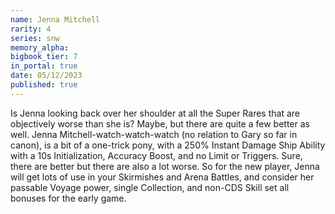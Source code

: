 ```yaml
---
name: Jenna Mitchell
rarity: 4
series: snw
memory_alpha:
bigbook_tier: 7
in_portal: true
date: 05/12/2023
published: true
---
```


Is Jenna looking back over her shoulder at all the Super Rares that are objectively worse than she is? Maybe, but there are quite a few better as well. Jenna Mitchell-watch-watch-watch (no relation to Gary so far in canon), is a bit of a one-trick pony, with a 250% Instant Damage Ship Ability with a 10s Initialization, Accuracy Boost, and no Limit or Triggers. Sure, there are better but there are also a lot worse. So for the new player, Jenna will get lots of use in your Skirmishes and Arena Battles, and consider her passable Voyage power, single Collection, and non-CDS Skill set all bonuses for the early game.
